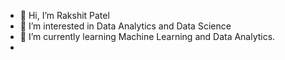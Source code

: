 - 👋 Hi, I’m Rakshit Patel
- 👀 I’m interested in Data Analytics and Data Science
- 🌱 I’m currently learning Machine Learning and Data Analytics.
-


<!---
Rakshit17patel/Rakshit17patel is a ✨ special ✨ repository because its `README.md` (this file) appears on your GitHub profile.
You can click the Preview link to take a look at your changes.
--->
